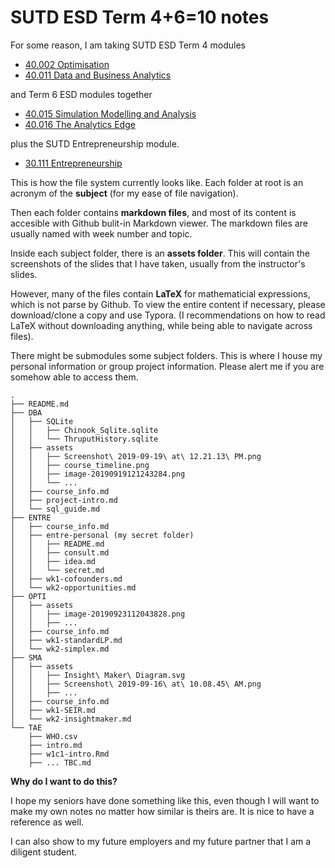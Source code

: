 # SUTD ESD Term 4+6=10 notes

For some reason, I am taking SUTD ESD Term 4 modules 

- [40.002 Optimisation](https://esd.sutd.edu.sg/courses/40002-optimisation/)
- [40.011 Data and Business Analytics](https://esd.sutd.edu.sg/courses/40011-data-business-analytics/)

and Term 6 ESD modules together

- [40.015 Simulation Modelling and Analysis](https://esd.sutd.edu.sg/courses/40015-simulation-modelling-analysis/)
- [40.016 The Analytics Edge](https://esd.sutd.edu.sg/courses/40016-the-analytics-edge/)

plus the SUTD Entrepreneurship module.

- [30.111 Entrepreneurship](https://epd.sutd.edu.sg/undergraduate-courses/30111-entrepreneurship/)

This is how the file system currently looks like. Each folder at root is an acronym of the **subject** (for my ease of file navigation). 

Then each folder contains **markdown files**, and most of its content is accesible with Github bulit-in Markdown viewer. The markdown files are usually named with week number and topic.

Inside each subject folder, there is an **assets folder**. This will contain the screenshots of the slides that I have taken, usually from the instructor's slides.

However, many of the files contain **LaTeX** for mathematicial expressions, which is not parse by Github. To view the entire content if necessary, please download/clone a copy and use Typora. (I recommendations on how to read LaTeX without downloading anything, while being able to navigate across files).

There might be submodules some subject folders. This is where I house my personal information or group project information. Please alert me if you are somehow able to access them.

```
.
├── README.md
├── DBA
│   ├── SQLite
│   │   ├── Chinook_Sqlite.sqlite
│   │   └── ThruputHistory.sqlite
│   ├── assets
│   │   ├── Screenshot\ 2019-09-19\ at\ 12.21.13\ PM.png
│   │   ├── course_timeline.png
│   │   ├── image-20190919121243284.png
│   │   └── ...
│   ├── course_info.md
│   ├── project-intro.md
│   └── sql_guide.md
├── ENTRE
│   ├── course_info.md
│   ├── entre-personal (my secret folder)
│   │   ├── README.md
│   │   ├── consult.md
│   │   ├── idea.md
│   │   └── secret.md
│   ├── wk1-cofounders.md
│   └── wk2-opportunities.md
├── OPTI
│   ├── assets
│   │   ├── image-20190923112043828.png
│   │   ├── ...
│   ├── course_info.md
│   ├── wk1-standardLP.md
│   └── wk2-simplex.md
├── SMA
│   ├── assets
│   │   ├── Insight\ Maker\ Diagram.svg
│   │   ├── Screenshot\ 2019-09-16\ at\ 10.08.45\ AM.png
│   │   ├── ...
│   ├── course_info.md
│   ├── wk1-SEIR.md
│   └── wk2-insightmaker.md
└── TAE
    ├── WHO.csv
    ├── intro.md
    ├── w1c1-intro.Rmd
    ├── ... TBC.md
```



**Why do I want to do this?**

I hope my seniors have done something like this, even though I will want to make my own notes no matter how similar is theirs are. It is nice to have a reference as well.

I can also show to my future employers and my future partner that I am a diligent student.
